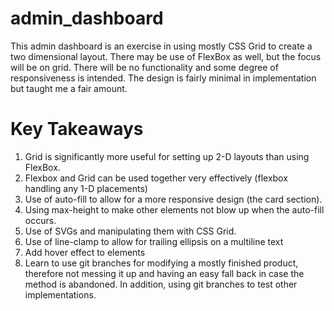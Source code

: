 # admin_dashboard

This admin dashboard is an exercise in using mostly CSS Grid to create a two dimensional layout. There may be use of FlexBox as well, but the focus will be on grid. There will be no functionality and some degree of responsiveness is intended. The design is fairly minimal in implementation but taught me a fair amount.

<h1> Key Takeaways </h1>
<ol>
  <li> Grid is significantly more useful for setting up 2-D layouts than using FlexBox. </li>
<li> Flexbox and Grid can be used together very effectively (flexbox handling any 1-D placements) </li>
<li> Use of auto-fill to allow for a more responsive design (the card section). </li>
<li> Using max-height to make other elements not blow up when the auto-fill occurs. </li>
<li> Use of SVGs and manipulating them with CSS Grid. </li>
  <li> Use of line-clamp to allow for trailing ellipsis on a multiline text </li>
  <li> Add hover effect to elements </li>
<li> Learn to use git branches for modifying a mostly finished product, therefore not messing it up and having an easy fall back in case the method is abandoned. In addition, using git branches to test other implementations. </li>
</ol>
